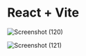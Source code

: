 # React + Vite

![Screenshot (120)](https://github.com/Biradarmaddy/JOBHAI/assets/126354907/66fce361-8eac-43f1-b211-55c14d8ce74a)




![Screenshot (121)](https://github.com/Biradarmaddy/JOBHAI/assets/126354907/01c9fe6a-0f2c-44a0-a844-f68ca16d8630)
